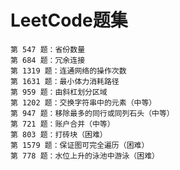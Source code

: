 # **LeetCode题集**
    第 547 题：省份数量
    第 684 题：冗余连接
    第 1319 题：连通网络的操作次数
    第 1631 题：最小体力消耗路径
    第 959 题：由斜杠划分区域
    第 1202 题：交换字符串中的元素（中等）
    第 947 题：移除最多的同行或同列石头（中等）
    第 721 题：账户合并（中等）
    第 803 题：打砖块（困难）
    第 1579 题：保证图可完全遍历（困难）
    第 778 题：水位上升的泳池中游泳（困难）
